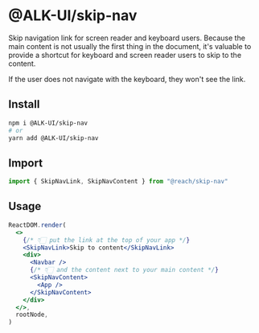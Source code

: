 # @ALK-UI/skip-nav

Skip navigation link for screen reader and keyboard users. Because the main
content is not usually the first thing in the document, it's valuable to provide
a shortcut for keyboard and screen reader users to skip to the content.

If the user does not navigate with the keyboard, they won't see the link.

## Install

```sh
npm i @ALK-UI/skip-nav
# or
yarn add @ALK-UI/skip-nav
```

## Import

```jsx
import { SkipNavLink, SkipNavContent } from "@reach/skip-nav"
```

## Usage

```jsx
ReactDOM.render(
  <>
    {/* 👇🏻 put the link at the top of your app */}
    <SkipNavLink>Skip to content</SkipNavLink>
    <div>
      <Navbar />
      {/* 👇🏻 and the content next to your main content */}
      <SkipNavContent>
        <App />
      </SkipNavContent>
    </div>
  </>,
  rootNode,
)
```
